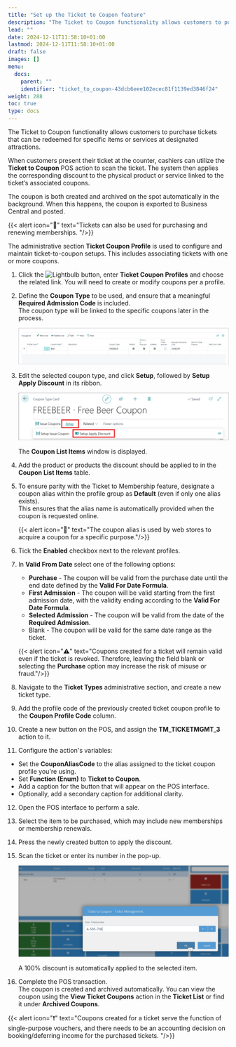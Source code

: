 ```yaml
---
title: "Set up the Ticket to Coupon feature"
description: "The Ticket to Coupon functionality allows customers to purchase tickets that can be redeemed for specific items or services at designated attractions."
lead: ""
date: 2024-12-11T11:58:10+01:00
lastmod: 2024-12-11T11:58:10+01:00
draft: false
images: []
menu:
  docs:
    parent: ""
    identifier: "ticket_to_coupon-43dcb6eee102ecec81f1139ed3846f24"
weight: 288
toc: true
type: docs
---
```


The Ticket to Coupon functionality allows customers to purchase tickets that can be redeemed for specific items or services at designated attractions. 

When customers present their ticket at the counter, cashiers can utilize the **Ticket to Coupon** POS action to scan the ticket. The system then applies the corresponding discount to the physical product or service linked to the ticket’s associated coupons. 

The coupon is both created and archived on the spot automatically in the background. When this happens, the coupon is exported to Business Central and posted.     

   {{< alert icon="📝" text="Tickets can also be used for purchasing and renewing memberships. "/>}}


The administrative section **Ticket Coupon Profile** is used to configure and maintain ticket-to-coupon setups. This includes associating tickets with one or more coupons.

1. Click the ![Lightbulb](Lightbulb_icon.PNG) button, enter **Ticket Coupon Profiles** and choose the related link.
   You will need to create or modify coupons per a profile.
2. Define the **Coupon Type** to be used, and ensure that a meaningful **Required Admission Code** is included.     
   The coupon type will be linked to the specific coupons later in the process. 

   ![ticket_coupon_profile](images/ticket_coupon_profiles.png)

3. Edit the selected coupon type, and click **Setup**, followed by **Setup Apply Discount** in its ribbon.      

   ![setup_apply_discount](images/setup_apply_discount.png)        

   The **Coupon List Items** window is displayed.

4. Add the product or products the discount should be applied to in the **Coupon List Items** table.

5. To ensure parity with the Ticket to Membership feature, designate a coupon alias within the profile group as **Default** (even if only one alias exists).      
   This ensures that the alias name is automatically provided when the coupon is requested online.       

   {{< alert icon="📝" text="The coupon alias is used by web stores to acquire a coupon for a specific purpose."/>}}

6. Tick the **Enabled** checkbox next to the relevant profiles.
7. In **Valid From Date** select one of the following options:    
   - **Purchase** - The coupon will be valid from the purchase date until the end date defined by the **Valid For Date Formula**.
   - **First Admission** - The coupon will be valid starting from the first admission date, with the validity ending according to the **Valid For Date Formula**. 
   - **Selected Admission** - The coupon will be valid from the date of the **Required Admission**.
   - Blank - The coupon will be valid for the same date range as the ticket. 

   {{< alert icon="⚠️" text="Coupons created for a ticket will remain valid even if the ticket is revoked. Therefore, leaving the field blank or selecting the <b>Purchase</b> option may increase the risk of misuse or fraud."/>}}

8. Navigate to the **Ticket Types** administrative section, and create a new ticket type. 
9.  Add the profile code of the previously created ticket coupon profile to the **Coupon Profile Code** column. 
10. Create a new button on the POS, and assign the **TM_TICKETMGMT_3** action to it. 
11. Configure the action's variables:     
   - Set the **CouponAliasCode** to the alias assigned to the ticket coupon profile you're using.
   - Set **Function (Enum)** to **Ticket to Coupon**. 
   - Add a caption for the button that will appear on the POS interface.
   - Optionally, add a secondary caption for additional clarity.

12. Open the POS interface to perform a sale. 
13. Select the item to be purchased, which may include new memberships or membership renewals.
14. Press the newly created button to apply the discount.      
15. Scan the ticket or enter its number in the pop-up.      

    ![pos_ticket_to_coupon](Images/pos_ticket_to_coupon.png)

    A 100% discount is automatically applied to the selected item. 
16. Complete the POS transaction.     
    The coupon is created and archived automatically. You can view the coupon using the **View Ticket Coupons** action in the **Ticket List** or find it under **Archived Coupons**.


   {{< alert icon="❗" text="Coupons created for a ticket serve the function of single-purpose vouchers, and there needs to be an accounting decision on booking/deferring income for the purchased tickets. "/>}}